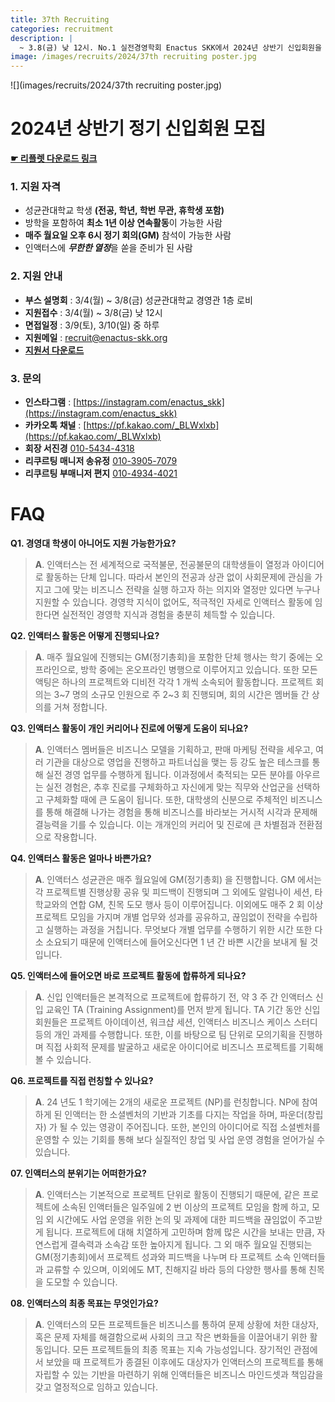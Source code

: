 ```yaml
---
title: 37th Recruiting
categories: recruitment
description: |
  ~ 3.8(금) 낮 12시. No.1 실전경영학회 Enactus SKK에서 2024년 상반기 신입회원을 모집하고 있습니다.
image: /images/recruits/2024/37th recruiting poster.jpg
---
```


![](images/recruits/2024/37th recruiting poster.jpg)

# 2024년 상반기 정기 신입회원 모집

**[☛ 리플렛 다운로드 링크]( )**

### 1. 지원 자격

+ 성균관대학교 학생 **(전공, 학년, 학번 무관, 휴학생 포함)**
+ 방학을 포함하여 **최소 1년 이상 연속활동**이 가능한 사람
+ **매주 월요일 오후 6시 정기 회의(GM)** 참석이 가능한 사람
+ 인액터스에 ***무한한 열정***을 쏟을 준비가 된 사람

### 2. 지원 안내

+ **부스 설명회** : 3/4(월) ~ 3/8(금) 성균관대학교 경영관 1층 로비
+ **지원접수** : 3/4(월) ~ 3/8(금) 낮 12시
+ **면접일정** : 3/9(토), 3/10(일) 중 하루
+ **지원메일** : [recruit@enactus-skk.org](mailto:recruit@enactus-skk.org)
+ **[지원서 다운로드]( )**

### 3. 문의

+ **인스타그램** : [https://instagram.com/enactus_skk](https://instagram.com/enactus_skk)
+ **카카오톡 채널** : [https://pf.kakao.com/_BLWxlxb](https://pf.kakao.com/_BLWxlxb)
+ **회장 서진경** [010-5434-4318](tel:010-5434-4318)
+ **리쿠르팅 매니저 송유정** [010-3905-7079](tel:010-3905-7079)
+ **리쿠르팅 부매니저 편지** [010-4934-4021](tel:010-4934-4021)



# FAQ

**Q1. 경영대 학생이 아니어도 지원 가능한가요?**
>**A**. 인액터스는 전 세계적으로 국적불문, 전공불문의 대학생들이 열정과 아이디어로 활동하는 단체 입니다. 따라서 본인의 전공과 상관 없이 사회문제에 관심을 가지고 그에 맞는 비즈니스 전략을 실행 하고자 하는 의지와 열정만 있다면 누구나 지원할 수 있습니다. 경영학 지식이 없어도, 적극적인 자세로 인액터스 활동에 임한다면 실전적인 경영학 지식과 경험을 충분히 체득할 수 있습니다.

**Q2. 인액터스 활동은 어떻게 진행되나요?**
>**A**. 매주 월요일에 진행되는 GM(정기총회)을 포함한 단체 행사는 학기 중에는 오프라인으로, 방학 중에는 온오프라인 병행으로 이루어지고 있습니다. 또한 모든 액팅은 하나의 프로젝트와 디비전 각각 1 개씩 소속되어 활동합니다. 프로젝트 회의는 3~7 명의 소규모 인원으로 주 2~3 회 진행되며, 회의 시간은 멤버들 간 상의를 거쳐 정합니다.

**Q3. 인액터스 활동이 개인 커리어나 진로에 어떻게 도움이 되나요?**
>**A**. 인액터스 멤버들은 비즈니스 모델을 기획하고, 판매 마케팅 전략을 세우고, 여러 기관을 대상으로 영업을 진행하고 파트너십을 맺는 등 강도 높은 테스크를 통해 실전 경영 업무를 수행하게 됩니다. 이과정에서 축적되는 모든 분야를 아우르는 실전 경험은, 추후 진로를 구체화하고 자신에게 맞는 직무와 산업군을 선택하고 구체화할 때에 큰 도움이 됩니다. 또한, 대학생의 신분으로 주체적인 비즈니스를 통해 해결해 나가는 경험을 통해 비즈니스를 바라보는 거시적 시각과 문제해결능력을 기를 수 있습니다. 이는 개개인의 커리어 및 진로에 큰 차별점과 전환점으로 작용합니다.

**Q4. 인액터스 활동은 얼마나 바쁜가요?**
>**A**. 인액터스 성균관은 매주 월요일에 GM(정기총회) 을 진행합니다. GM 에서는 각 프로젝트별 진행상황 공유 및 피드백이 진행되며 그 외에도 알럼나이 세션, 타학교와의 연합 GM, 친목 도모 행사 등이 이루어집니다. 이외에도 매주 2 회 이상 프로젝트 모임을 가지며 개별 업무와 성과를 공유하고, 끊임없이 전략을 수립하고 실행하는 과정을 거칩니다. 무엇보다 개별 업무를 수행하기 위한 시간 또한 다소 소요되기 때문에 인액터스에 들어오신다면 1 년 간 바쁜 시간을 보내게 될 것입니다.  

**Q5. 인액터스에 들어오면 바로 프로젝트 활동에 합류하게 되나요?**
>**A**. 신입 인액터들은 본격적으로 프로젝트에 합류하기 전, 약 3 주 간 인액터스 신입 교육인 TA (Training Assignment)를 먼저 받게 됩니다. TA 기간 동안 신입 회원들은 프로젝트 아이데이션, 워크샵 세션, 인액터스 비즈니스 케이스 스터디 등의 개인 과제를 수행합니다. 또한, 이를 바탕으로 팀 단위로 모의기획을 진행하며 직접 사회적 문제를 발굴하고 새로운 아이디어로 비즈니스 프로젝트를 기획해볼 수 있습니다.

**Q6. 프로젝트를 직접 런칭할 수 있나요?**
>**A**. 24 년도 1 학기에는 2개의 새로운 프로젝트 (NP)를 런칭합니다. NP에 참여하게 된 인액터는 한 소셜벤처의 기반과 기초를 다지는 작업을 하며, 파운더(창립자) 가 될 수 있는 영광이 주어집니다. 또한, 본인의 아이디어로 직접 소셜벤처를 운영할 수 있는 기회를 통해 보다 실질적인 창업 및 사업 운영 경험을 얻어가실 수 있습니다.

**07. 인액터스의 분위기는 어떠한가요?**
>**A**. 인액터스는 기본적으로 프로젝트 단위로 활동이 진행되기 때문에, 같은 프로젝트에 소속된 인액터들은 일주일에 2 번 이상의 프로젝트 모임을 함께 하고, 모임 외 시간에도 사업 운영을 위한 논의 및 과제에 대한 피드백을 끊임없이 주고받게 됩니다. 프로젝트에 대해 치열하게 고민하며 함께 많은 시간을 보내는 만큼, 자연스럽게 결속력과 소속감 또한 높아지게 됩니다. 그 외 매주 월요일 진행되는 GM(정기총회)에서 프로젝트 성과와 피드백을 나누며 타 프로젝트 소속 인액터들과 교류할 수 있으며, 이외에도 MT, 친해지길 바라 등의 다양한 행사를 통해 친목을 도모할 수 있습니다.

**08. 인액터스의 최종 목표는 무엇인가요?**
>**A**. 인액터스의 모든 프로젝트들은 비즈니스를 통하여 문제 상황에 처한 대상자, 혹은 문제 자체를 해결함으로써 사회의 크고 작은 변화들을 이끌어내기 위한 활동입니다. 모든 프로젝트들의 최종 목표는 지속 가능성입니다. 장기적인 관점에서 보았을 때 프로젝트가 종결된 이후에도 대상자가 인액터스의 프로젝트를 통해 자립할 수 있는 기반을 마련하기 위해 인액터들은 비즈니스 마인드셋과 책임감을 갖고 열정적으로 임하고 있습니다.
